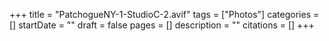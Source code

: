 +++
title = "PatchogueNY-1-StudioC-2.avif"
tags = ["Photos"]
categories = []
startDate = ""
draft = false
pages = []
description = ""
citations = []
+++
